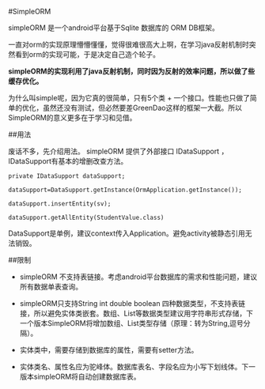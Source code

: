 #SimpleORM

simpleORM 是一个android平台基于Sqlite 数据库的 ORM DB框架。

一直对orm的实现原理懵懵懂懂，觉得很难很高大上啊，在学习java反射机制时突然看到orm的实现可能，于是决定自己造个轮子。

**simpleORM的实现利用了java反射机制，同时因为反射的效率问题，所以做了些缓存优化。**

为什么叫simple呢，因为它真的很简单，只有5个类 + 一个接口。性能也只做了简单的优化，虽然还没有测试，但必然要差GreenDao这样的框架一大截。所以SimpleORM的意义更多在于学习和见借。

##用法

废话不多，先介绍用法。
simpleORM 提供了外部接口 IDataSupport ，IDataSupport有基本的增删改查方法。

	private IDataSupport dataSupport;
	
	dataSupport=DataSupport.getInstance(OrmApplication.getInstance());
	
	dataSupport.insertEntity(sv);
	
	dataSupport.getAllEntity(StudentValue.class)

DataSupport是单例，建议context传入Application。避免activity被静态引用无法销毁。


    
##限制
- simpleORM 不支持表链接。考虑android平台数据库的需求和性能问题，建议所有数据单表查询。

- simpleORM只支持String int double boolean 四种数据类型，不支持表链接，所以避免实体类嵌套。数组、List等数据类型建议用字符串形式存储，下一个版本SimpleORM将增加数组、List类型存储（原理：转为String,逗号分隔）。

- 实体类中，需要存储到数据库的属性，需要有setter方法。

- 实体类名、属性名应为驼峰体。数据库表名、字段名应为小写下划线体。下一版本simpleORM将自动创建数据库表。

